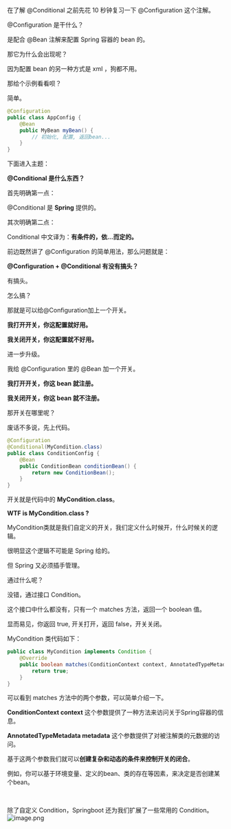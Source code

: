 在了解 @Conditional 之前先花 10 秒钟复习一下 @Configuration 这个注解。



@Configuration 是干什么？

是配合 @Bean 注解来配置 Spring 容器的 bean 的。

那它为什么会出现呢？

因为配置 bean 的另一种方式是 xml ，狗都不用。

那给个示例看看呗？

简单。

```java
@Configuration
public class AppConfig {
    @Bean
    public MyBean myBean() {
        // 初始化, 配置, 返回bean...
    }
}
```



下面进入主题：

**@Conditional 是什么东西？**



首先明确第一点：

@Conditional 是 **Spring** 提供的。

其次明确第二点：

Conditional 中文译为：**有条件的，依...而定的。**



前边既然讲了 @Configuration 的简单用法，那么问题就是：

**@Configuration + @Conditional 有没有搞头？**



有搞头。

怎么搞？



那就是可以给@Configuration加上一个开关。

**我打开开关，你这配置就好用。**

**我关闭开关，你这配置就不好用。**



进一步升级。

我给 @Configuration 里的 @Bean 加一个开关。

**我打开开关，你这 bean 就注册。**

**我关闭开关，你这 bean 就不注册。**



那开关在哪里呢？

废话不多说，先上代码。

```java
@Configuration
@Conditional(MyCondition.class)
public class ConditionConfig {
    @Bean
    public ConditionBean conditionBean() {
        return new ConditionBean();
    }
}
```

开关就是代码中的 **MyCondition.class**。



**WTF is MyCondition.class ?**



MyCondition类就是我们自定义的开关，我们定义什么时候开，什么时候关的逻辑。

很明显这个逻辑不可能是 Spring 给的。

但 Spring 又必须插手管理。

通过什么呢？

没错，通过接口 Condition。

这个接口中什么都没有，只有一个 matches 方法，返回一个 boolean 值。

显而易见，你返回 true, 开关打开，返回 false，开关关闭。

MyCondition 类代码如下：

```java
public class MyCondition implements Condition {
    @Override
    public boolean matches(ConditionContext context, AnnotatedTypeMetadata metadata) {
        return true;
    }
}
```

可以看到 matches 方法中的两个参数，可以简单介绍一下。

**ConditionContext context** 这个参数提供了一种方法来访问关于Spring容器的信息。

**AnnotatedTypeMetadata metadata** 这个参数提供了对被注解类的元数据的访问。

基于这两个参数我们就可以**创建复杂和动态的条件来控制开关的闭合**。

例如，你可以基于环境变量、定义的bean、类的存在等因素，来决定是否创建某个bean。

​	

除了自定义 Condition，Springboot 还为我们扩展了一些常用的 Condition。
![image.png](https://cdn.nlark.com/yuque/0/2023/png/25734432/1702457477336-2a124003-938c-4d15-91a1-03285c3bf522.png#averageHue=%23fbfbfa&clientId=uebcc11ba-fd13-4&from=paste&height=333&id=u63fad8d6&originHeight=458&originWidth=521&originalType=binary&ratio=1.375&rotation=0&showTitle=false&size=27062&status=done&style=none&taskId=ubadfc314-902c-45c7-af26-58a91c440c9&title=&width=378.90909090909093)